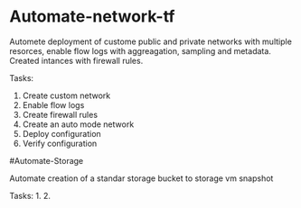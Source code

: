 # Automate-network-tf

Automete deployment of custome public and private networks with multiple resorces, enable flow logs with aggreagation, sampling and metadata. Created intances with firewall rules. 

Tasks:
  1. Create custom network
  2. Enable flow logs 
  3. Create firewall rules
  4. Create an auto mode network
  5. Deploy configuration
  6. Verify configuration 
  
 #Automate-Storage
 
 Automate creation of a standar storage bucket to storage vm snapshot
 
 Tasks:
   1. 
   2.
